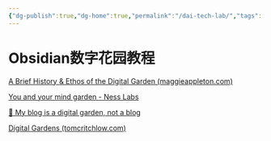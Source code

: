 ```yaml
---
{"dg-publish":true,"dg-home":true,"permalink":"/dai-tech-lab/","tags":["gardenEntry"],"dgPassFrontmatter":true}
---
```


# Obsidian数字花园教程



[A Brief History & Ethos of the Digital Garden (maggieappleton.com)](https://maggieappleton.com/garden-history)

[You and your mind garden - Ness Labs](https://nesslabs.com/mind-garden)

[🌱 My blog is a digital garden, not a blog](https://joelhooks.com/digital-garden)

[Digital Gardens (tomcritchlow.com)](https://tomcritchlow.com/blogchains/digital-gardens/)
